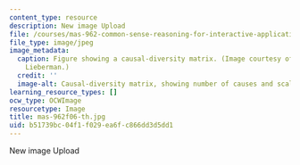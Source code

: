 ```yaml
---
content_type: resource
description: New image Upload
file: /courses/mas-962-common-sense-reasoning-for-interactive-applications-fall-2006/b51739bc04f1f029ea6fc866dd3d5dd1_mas-962f06-th.jpg
file_type: image/jpeg
image_metadata:
  caption: Figure showing a causal-diversity matrix. (Image courtesy of Prof. Henry
    Lieberman.)
  credit: ''
  image-alt: Causal-diversity matrix, showing number of causes and scale of effect.
learning_resource_types: []
ocw_type: OCWImage
resourcetype: Image
title: mas-962f06-th.jpg
uid: b51739bc-04f1-f029-ea6f-c866dd3d5dd1
---
```

New image Upload


